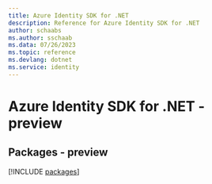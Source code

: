 ```yaml
---
title: Azure Identity SDK for .NET
description: Reference for Azure Identity SDK for .NET
author: schaabs
ms.author: sschaab
ms.data: 07/26/2023
ms.topic: reference
ms.devlang: dotnet
ms.service: identity
---
```

# Azure Identity SDK for .NET - preview
## Packages - preview
[!INCLUDE [packages](identity-index.md)]